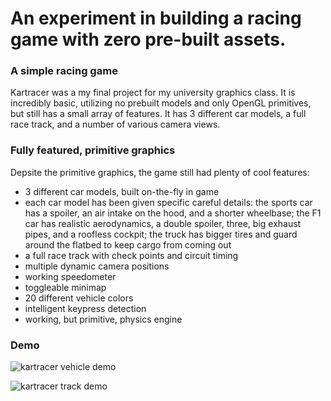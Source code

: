 # An experiment in building a racing game with zero pre-built assets.

### A simple racing game
Kartracer was a my final project for my university graphics class. It is incredibly basic, utilizing no prebuilt models and only OpenGL primitives, but still has a small array of features. It has 3 different car models, a full race track, and a number of various camera views.

### Fully featured, primitive graphics
Depsite the primitive graphics, the game still had plenty of cool features:
 * 3 different car models, built on-the-fly in game
 * each car model has been given specific careful details: the sports car has a spoiler, an air intake on the hood, and a shorter wheelbase; the F1 car has realistic aerodynamics, a double spoiler, three, big exhaust pipes, and a roofless cockpit; the truck has bigger tires and guard around the flatbed to keep cargo from coming out
 * a full race track with check points and circuit timing
 * multiple dynamic camera positions
 * working speedometer
 * toggleable minimap
 * 20 different vehicle colors
 * intelligent keypress detection
 * working, but primitive, physics engine

### Demo
![kartracer vehicle demo](https://github.com/wcarhart/kartracer/blob/master/vehiclesdemo.gif?raw=true)

![kartracer track demo](https://github.com/wcarhart/kartracer/blob/master/trackdemo.gif?raw=true)
